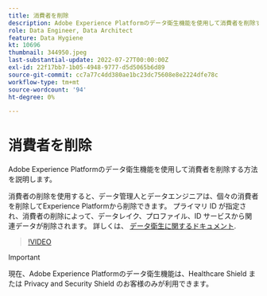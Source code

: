 ```yaml
---
title: 消費者を削除
description: Adobe Experience Platformのデータ衛生機能を使用して消費者を削除する方法を説明します。
role: Data Engineer, Data Architect
feature: Data Hygiene
kt: 10696
thumbnail: 344950.jpeg
last-substantial-update: 2022-07-27T00:00:00Z
exl-id: 22f17bb7-1b05-4948-9777-d5d5065b6d89
source-git-commit: cc7a77c4dd380ae1bc23dc75608e8e2224dfe78c
workflow-type: tm+mt
source-wordcount: '94'
ht-degree: 0%

---
```


# 消費者を削除

Adobe Experience Platformのデータ衛生機能を使用して消費者を削除する方法を説明します。

消費者の削除を使用すると、データ管理人とデータエンジニアは、個々の消費者を削除してExperience Platformから削除できます。 プライマリ ID が指定され、消費者の削除によって、データレイク、プロファイル、ID サービスから関連データが削除されます。 詳しくは、 [データ衛生に関するドキュメント](https://experienceleague.adobe.com/docs/experience-platform/hygiene/home.html).

>[!VIDEO](https://video.tv.adobe.com/v/344950?quality=12&learn=on)

>[!IMPORTANT]
>
> 現在、Adobe Experience Platformのデータ衛生機能は、Healthcare Shield または Privacy and Security Shield のお客様のみが利用できます。

